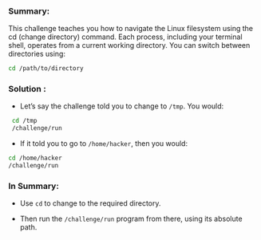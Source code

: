 ###  Summary:

This challenge teaches you how to navigate the Linux filesystem using the cd (change directory) command.
Each process, including your terminal shell, operates from a current working directory. You can switch between directories using:
```bash
cd /path/to/directory
```
### Solution : 
- Let’s say the challenge told you to change to `/tmp`. You would:
 ```bash
  cd /tmp
  /challenge/run
 ```
 - If it told you to go to `/home/hacker`, then you would:

```bash
cd /home/hacker
/challenge/run
```
### In Summary:
- Use `cd` to change to the required directory.

- Then run the `/challenge/run` program from there, using its absolute path.


